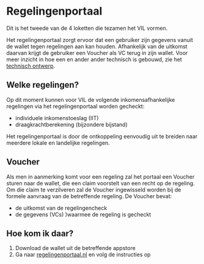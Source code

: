 # Regelingenportaal

Dit is het tweede van de 4 loketten die tezamen het VIL vormen. 

Het regelingenportaal zorgt ervoor dat een gebruiker zijn gegevens vanuit de wallet tegen regelingen aan kan houden. Afhankelijk van de uitkomst daarvan krijgt de gebruiker een Voucher als VC terug in zijn wallet. Voor meer inzicht in hoe een en ander ander technisch is gebouwd, zie het [technisch ontwerp](techniek.md).

## Welke regelingen?

Op dit moment kunnen voor VIL de volgende inkomensafhankelijke regelingen via het regelingenportaal worden gecheckt:

* individuele inkomenstoeslag (IIT)
* draagkrachtberekening (bijzondere bijstand)

Het regelingenportaal is door de ontkoppeling eenvoudig uit te breiden naar meerdere lokale en landelijke regelingen.

## Voucher

Als men in aanmerking komt voor een regeling zal het portaal een Voucher sturen naar de wallet, die een claim voorstelt van een recht op de regeling. Om die claim te verzilveren zal de Voucher ingewisseld worden bij de formele aanvraag van de betreffende regeling. De Voucher bevat:

* de uitkomst van de regelingencheck
* de gegevens (VCs) )waarmee de regeling is gecheckt

## Hoe kom ik daar?		

1. Download de wallet uit de betreffende appstore
2. Ga naar [regelingenportaal.nl](https://regelingenportaal.nl) en volg de instructies op
